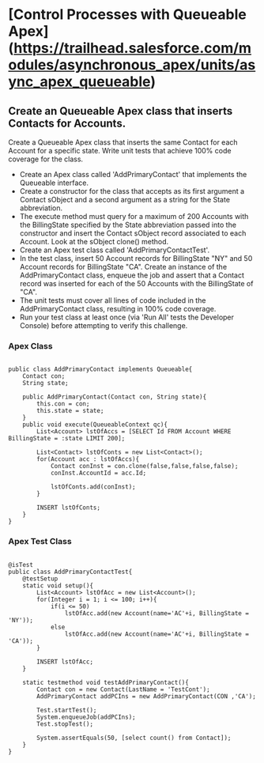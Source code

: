 # [Control Processes with Queueable Apex] (https://trailhead.salesforce.com/modules/asynchronous_apex/units/async_apex_queueable)

## Create an Queueable Apex class that inserts Contacts for Accounts.

Create a Queueable Apex class that inserts the same Contact for each Account for a specific state. Write unit tests that achieve 100% code coverage for the class.

* Create an Apex class called 'AddPrimaryContact' that implements the Queueable interface.
* Create a constructor for the class that accepts as its first argument a Contact sObject and a second argument as a string for the State abbreviation.
* The execute method must query for a maximum of 200 Accounts with the BillingState specified by the State abbreviation passed into the constructor and insert the Contact sObject record associated to each Account. Look at the sObject clone() method.
* Create an Apex test class called 'AddPrimaryContactTest'.
* In the test class, insert 50 Account records for BillingState "NY" and 50 Account records for BillingState "CA". Create an instance of the AddPrimaryContact class, enqueue the job and assert that a Contact record was inserted for each of the 50 Accounts with the BillingState of "CA".
* The unit tests must cover all lines of code included in the AddPrimaryContact class, resulting in 100% code coverage.
* Run your test class at least once (via 'Run All' tests the Developer Console) before attempting to verify this challenge.

### Apex Class

```

public class AddPrimaryContact implements Queueable{
    Contact con;
    String state;
    
    public AddPrimaryContact(Contact con, String state){
        this.con = con;
        this.state = state;
    }
    public void execute(QueueableContext qc){
        List<Account> lstOfAccs = [SELECT Id FROM Account WHERE BillingState = :state LIMIT 200];
        
        List<Contact> lstOfConts = new List<Contact>();
        for(Account acc : lstOfAccs){
            Contact conInst = con.clone(false,false,false,false);
            conInst.AccountId = acc.Id;
        
            lstOfConts.add(conInst);
        }
        
        INSERT lstOfConts;
    }
}

```

### Apex Test Class

```

@isTest
public class AddPrimaryContactTest{
    @testSetup
    static void setup(){
        List<Account> lstOfAcc = new List<Account>();
        for(Integer i = 1; i <= 100; i++){
            if(i <= 50)
                lstOfAcc.add(new Account(name='AC'+i, BillingState = 'NY'));
            else
                lstOfAcc.add(new Account(name='AC'+i, BillingState = 'CA'));
        }
        
        INSERT lstOfAcc;
    }

    static testmethod void testAddPrimaryContact(){
        Contact con = new Contact(LastName = 'TestCont');
        AddPrimaryContact addPCIns = new AddPrimaryContact(CON ,'CA');
        
        Test.startTest();
        System.enqueueJob(addPCIns);
        Test.stopTest();
        
        System.assertEquals(50, [select count() from Contact]);
    }
}

```

